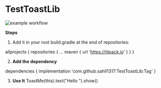 # TestToastLib


![example workflow](https://img.shields.io/date/1646393790)

**Steps**

1. Add it in your root build.gradle at the end of repositories:

allprojects {
		repositories {
			...
			maven { url 'https://jitpack.io' }
		}
	}
  
2. **Add the dependency**

 dependencies {
	        implementation 'com.github.sahil1317:TestToastLib:Tag'
	}
	
3. **Use It**
             ToastMe(this).text("Hello ").show()
